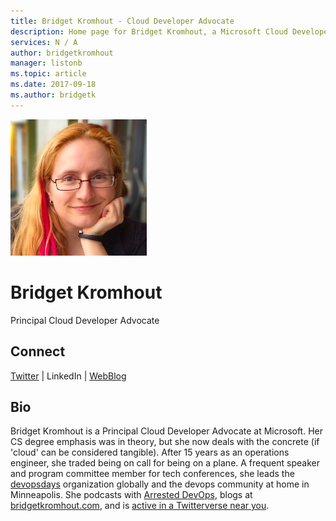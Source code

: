 ```yaml
---
title: Bridget Kromhout - Cloud Developer Advocate
description: Home page for Bridget Kromhout, a Microsoft Cloud Developer Advocate
services: N / A
author: bridgetkromhout
manager: listonb
ms.topic: article
ms.date: 2017-09-18
ms.author: bridgetk
---
```


![Image of Bridget Kromhout](media/profiles/bridget-kromhout.png)

# Bridget Kromhout

Principal Cloud Developer Advocate

## Connect
[Twitter](https://twitter.com/bridgetkromhout) | LinkedIn | [WebBlog](https://bridgetkromhout.com)

## Bio

Bridget Kromhout is a Principal Cloud Developer Advocate at Microsoft. Her CS degree emphasis was in theory, but she now deals with the concrete (if 'cloud' can be considered tangible). After 15 years as an operations engineer, she traded being on call for being on a plane. A frequent speaker and program committee member for tech conferences, she leads the [devopsdays](https://www.devopsdays.org/) organization globally and the devops community at home in Minneapolis. She podcasts with [Arrested DevOps](https://www.arresteddevops.com), blogs at [bridgetkromhout.com](https://bridgetkromhout.com), and is [active in a Twitterverse near you](https://twitter.com/bridgetkromhout).


